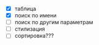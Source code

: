 - [x] таблица
- [x] поиск по имени
- [ ] поиск по другим параметрам
- [ ] стилизация
- [ ] сортировка???
